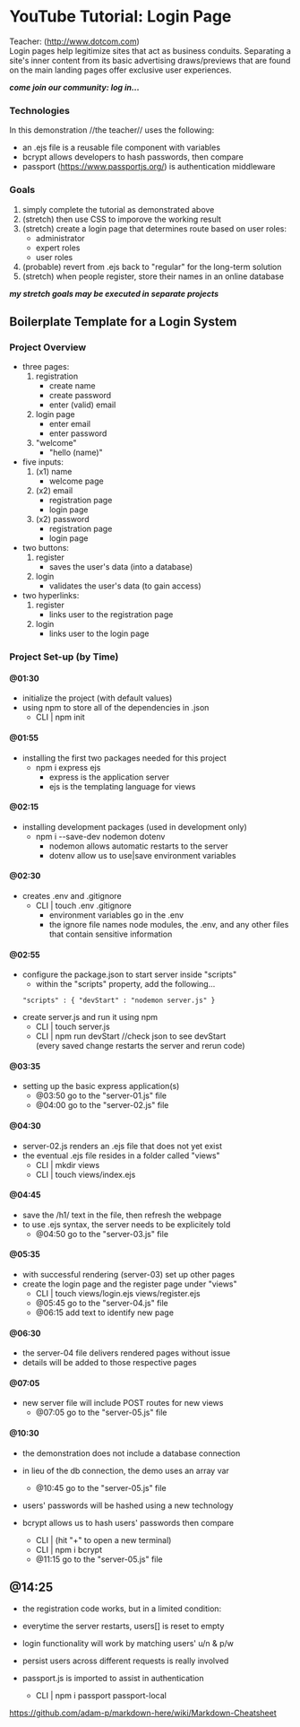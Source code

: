 # YouTube Tutorial: Login Page #
Teacher: (http://www.dotcom.com)  
Login pages help legitimize sites that act as business conduits. Separating a site's inner content from its basic advertising draws/previews that are found on the main landing pages offer exclusive user experiences.  

__*come join our community: log in...*__

### Technologies
In this demonstration //the teacher// uses the following:
- an .ejs file is a reusable file component with variables
- bcrypt allows developers to hash passwords, then compare
- passport (https://www.passportjs.org/) is authentication middleware

### Goals
1. simply complete the tutorial as demonstrated above
2. (stretch) then use CSS to imporove the working result
3. (stretch) create a login page that determines route based on user roles:
    + administrator
    + expert roles
    + user roles
4. (probable) revert from .ejs back to "regular" for the long-term solution
5. (stretch) when people register, store their names in an online database

__*my stretch goals may be executed in separate projects*__

## Boilerplate Template for a Login System
### Project Overview
- three pages:
    1. registration
        * create name
        * create password
        * enter (valid) email
    2. login page
        * enter email
        * enter password
    3. "welcome"
        * "hello (name)"
- five inputs:
    1. (x1) name
        * welcome page
    2. (x2) email
        * registration page
        * login page
    3. (x2) password
        * registration page
        * login page
- two buttons:
    1. register
        * saves the user's data (into a database)
    2. login
        * validates the user's data (to gain access)
- two hyperlinks:
    1. register
        * links user to the registration page
    2. login
        * links user to the login page
### Project Set-up (by Time)
#### @01:30
- initialize the project (with default values)
- using npm to store all of the dependencies in .json
    + CLI | npm init  

#### @01:55
- installing the first two packages needed for this project
    + npm i express ejs
        * express is the application server
        * ejs is the templating language for views  

#### @02:15
- installing development packages (used in development only)
    + npm i --save-dev nodemon dotenv
        * nodemon allows automatic restarts to the server
        * dotenv allow us to use|save environment variables  

#### @02:30
- creates .env and .gitignore
    + CLI | touch .env .gitignore
        * environment variables go in the .env
        * the ignore file names node modules, the .env, and any other files that contain sensitive information  

#### @02:55
- configure the package.json to start server inside "scripts"
    + within the "scripts" property, add the following... 
    ```
    "scripts" : { "devStart" : "nodemon server.js" }
    ```
- create server.js and run it using npm
    + CLI | touch server.js
    + CLI | npm run devStart    //check json to see devStart  
    (every saved change restarts the server and rerun code)  

#### @03:35
- setting up the basic express application(s)
    + @03:50 go to the "server-01.js" file
    + @04:00 go to the "server-02.js" file  

#### @04:30
- server-02.js renders an .ejs file that does not yet exist
- the eventual .ejs file resides in a folder called "views"
    + CLI | mkdir views
    + CLI | touch views/index.ejs  

#### @04:45
- save the /h1/ text in the file, then refresh the webpage
- to use .ejs syntax, the server needs to be explicitely told
    + @04:50 go to the "server-03.js" file

#### @05:35
- with successful rendering (server-03) set up other pages
- create the login page and the register page under "views"
    + CLI | touch views/login.ejs views/register.ejs
    + @05:45 go to the "server-04.js" file
    + @06:15 add text to identify new page

#### @06:30
- the server-04 file delivers rendered pages without issue
- details will be added to those respective pages

#### @07:05
- new server file will include POST routes for new views
    + @07:05 go to the "server-05.js" file

#### @10:30
- the demonstration does not include a database connection
- in lieu of the db connection, the demo uses an array var
    + @10:45 go to the "server-05.js" file

- users' passwords will be hashed using a new technology
- bcrypt allows us to hash users' passwords then compare
    + CLI | (hit "+" to open a new terminal)
    + CLI | npm i bcrypt
    + @11:15 go to the "server-05.js" file

## @14:25
- the registration code works, but in a limited condition:
- everytime the server restarts, users[] is reset to empty
- login functionality will work by matching users' u/n & p/w

- persist users across different requests is really involved
- passport.js is imported to assist in authentication
    + CLI | npm i passport passport-local

https://github.com/adam-p/markdown-here/wiki/Markdown-Cheatsheet